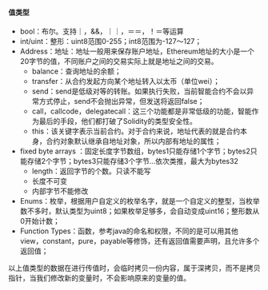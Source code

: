 #### 值类型

- bool：布尔。支持｜，&&，｜｜，＝＝，！＝等运算
- int/uint：整形：uint8范围0-255；int8范围为-127～127；
- Address：地址：地址一般用来保存账户地址，Ethereum地址的大小是一个20字节的值，不同账户之间的交易实际上就是地址之间的交易。
  - balance：查询地址的余额；
  - transfer：从合约发起方向某个地址转入以太币（单位wei）；
  - send：send是低级对等的转账。如果执行失败，当前智能合约不会以异常方式停止，send不会抛出异常，但发送将返回false；
  - call，callcode，delegatecall：这三个功能都是非常低级的功能，智能作为最后的手段，他们都打破了Solidity的类型安全性。
  - this：该关键字表示当前合约。对于合约来说，地址代表的就是合约本身，合约对象默认继承自地址对象，所以内部有地址的属性；
- fixed byte arrays ：固定长度字节数组，bytes1只能存储1个字节；bytes2只能存储2个字节；bytes3只能存储3个字节...依次类推，最大为bytes32
  - length：返回字节的个数。只读不能写
  - 长度不可变
  - 内部字节不能修改
- Enums：枚举，根据用户自定义的枚举名字，就是一个自定义的整型，当枚举数不多时，默认类型为uint8；如果枚举足够多，会自动变成uint16；整形数从0开始计数；
- Function Types：函数，参考java的命名和权限，不同的是可以用其他view，constant，pure，payable等修饰，还有返回值需要声明，且允许多个返回值；

以上值类型的数据在进行传值时，会临时拷贝一份内容，属于深拷贝，而不是拷贝指针，当我们修改新的变量时，不会影响原来的变量的值。

